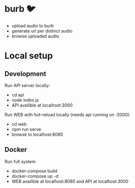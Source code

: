 # burb 🐦
* upload audio to burb
* generate url per distinct audio
* browse uploaded audio


# Local setup 

## Development

Run API server locally:
* cd api
* node index.js
* API availible at localhost:3000

Run WEB with hot-reload locally (needs api running on :3000):
* cd web
* npm run serve
* browse to localhost:8080

## Docker

Run full system 
* docker-compose build
* docker-compose up -d
* WEB availible at localhost:8080 and API at localhost:3000